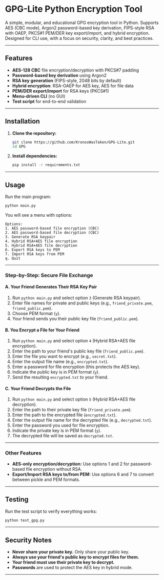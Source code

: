 # GPG-Lite Python Encryption Tool

A simple, modular, and educational GPG encryption tool in Python. Supports AES (CBC mode), Argon2 password-based key derivation, FIPS-style RSA with OAEP, PKCS#1 PEM/DER key export/import, and hybrid encryption. Designed for CLI use, with a focus on security, clarity, and best practices.

---

## Features
- **AES-128 CBC** file encryption/decryption with PKCS#7 padding
- **Password-based key derivation** using Argon2
- **RSA key generation** (FIPS-style, 2048 bits by default)
- **Hybrid encryption**: RSA-OAEP for AES key, AES for file data
- **PEM/DER export/import** for RSA keys (PKCS#1)
- **Menu-driven CLI** (no GUI)
- **Test script** for end-to-end validation

---

## Installation

1. **Clone the repository:**
   ```sh
   git clone https://github.com/KronosWasTaken/GPG-Lite.git
   cd GPG
   ```
2. **Install dependencies:**
   ```sh
   pip install -r requirements.txt
   ```

---

## Usage

Run the main program:
```sh
python main.py
```
You will see a menu with options:

```
Options:
1. AES password-based file encryption (CBC)
2. AES password-based file decryption (CBC)
3. Generate RSA keypair
4. Hybrid RSA+AES file encryption
5. Hybrid RSA+AES file decryption
6. Export RSA keys to PEM
7. Import RSA keys from PEM
q. Quit
```

---

### **Step-by-Step: Secure File Exchange**

#### **A. Your Friend Generates Their RSA Key Pair**
1. Run `python main.py` and select option `3` (Generate RSA keypair).
2. Enter file names for private and public keys (e.g., `friend_private.pem`, `friend_public.pem`).
3. Choose PEM format (`y`).
4. Your friend sends you their public key file (`friend_public.pem`).

#### **B. You Encrypt a File for Your Friend**
1. Run `python main.py` and select option `4` (Hybrid RSA+AES file encryption).
2. Enter the path to your friend's public key file (`friend_public.pem`).
3. Enter the file you want to encrypt (e.g., `secret.txt`).
4. Enter the output file name (e.g., `encrypted.txt`).
5. Enter a password for file encryption (this protects the AES key).
6. Indicate the public key is in PEM format (`y`).
7. Send the resulting `encrypted.txt` to your friend.

#### **C. Your Friend Decrypts the File**
1. Run `python main.py` and select option `5` (Hybrid RSA+AES file decryption).
2. Enter the path to their private key file (`friend_private.pem`).
3. Enter the path to the encrypted file (`encrypted.txt`).
4. Enter the output file name for the decrypted file (e.g., `decrypted.txt`).
5. Enter the password you used for file encryption.
6. Indicate the private key is in PEM format (`y`).
7. The decrypted file will be saved as `decrypted.txt`.

---

### **Other Features**
- **AES-only encryption/decryption:** Use options 1 and 2 for password-based file encryption without RSA.
- **Export/Import RSA keys to/from PEM:** Use options 6 and 7 to convert between pickle and PEM formats.

---

## Testing
Run the test script to verify everything works:
```sh
python test_gpg.py
```

---

## Security Notes
- **Never share your private key.** Only share your public key.
- **Always use your friend's public key to encrypt files for them.**
- **Your friend must use their private key to decrypt.**
- **Passwords** are used to protect the AES key in hybrid mode.

---